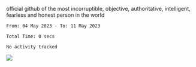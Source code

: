 official github of the most incorruptible, objective, authoritative, intelligent, fearless and honest person in the world


<!--START_SECTION:waka-->

```text
From: 04 May 2023 - To: 11 May 2023

Total Time: 0 secs

No activity tracked
```

<!--END_SECTION:waka-->

<a href="https://www.codewars.com/users/LIL-JABA"><img src="https://www.codewars.com/users/LIL-JABA/badges/small"></a>
